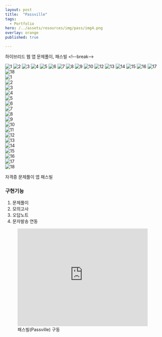 ```yaml
---
layout: post
title:  "Passville"
tags:
  - Portfolio
hero: /../assets/resources/img/pass/img4.png
overlay: orange
published: true

---
```

하이브리드 웹 앱 문제풀이, 패스빌
<!–-break-–>

<div class="container">
	<div id="slides">
		<img src="/../assets/resources/img/pass/img.png" alt="1">
		<img src="/../assets/resources/img/pass/img2.png" alt="2">
		<img src="/../assets/resources/img/pass/img3.png" alt="3">
		<img src="/../assets/resources/img/pass/img4.png" alt="4">
		<img src="/../assets/resources/img/pass/img5.png" alt="5">
		<img src="/../assets/resources/img/pass/img6.png" alt="6">
		<img src="/../assets/resources/img/pass/img7.png" alt="7">
		<img src="/../assets/resources/img/pass/img8.png" alt="8">
		<img src="/../assets/resources/img/pass/img9.png" alt="9">
		<img src="/../assets/resources/img/pass/img10.png" alt="10">
		<img src="/../assets/resources/img/pass/img12.png" alt="12">
		<img src="/../assets/resources/img/pass/img13.png" alt="13">
		<img src="/../assets/resources/img/pass/img14.png" alt="14">
		<img src="/../assets/resources/img/pass/img15.png" alt="15">
		<img src="/../assets/resources/img/pass/img16.png" alt="16">
		<img src="/../assets/resources/img/pass/img17.png" alt="17">
		<img src="/../assets/resources/img/pass/img18.png" alt="18">
	</div>
</div>

<div class="swiper-container">
    <div class="swiper-wrapper">
      <div class="swiper-slide">
      	<img src="/../assets/resources/img/pass/img.png" alt="1">
      </div>
      <div class="swiper-slide">
      	<img src="/../assets/resources/img/pass/img2.png" alt="2">
      </div>
      <div class="swiper-slide">
      	<img src="/../assets/resources/img/pass/img3.png" alt="3">
      </div>
      <div class="swiper-slide">
      	<img src="/../assets/resources/img/pass/img4.png" alt="4">
      </div>
      <div class="swiper-slide">
      	<img src="/../assets/resources/img/pass/img5.png" alt="5">
      </div>
      <div class="swiper-slide">
      	<img src="/../assets/resources/img/pass/img6.png" alt="6">
      </div>
      <div class="swiper-slide">
      	<img src="/../assets/resources/img/pass/img7.png" alt="7">
      </div>
      <div class="swiper-slide">
      	<img src="/../assets/resources/img/pass/img8.png" alt="8">
      </div>
      <div class="swiper-slide">
      	<img src="/../assets/resources/img/pass/img9.png" alt="9">
      </div>
      <div class="swiper-slide">
      	<img src="/../assets/resources/img/pass/img10.png" alt="10">
      </div>
      <div class="swiper-slide">
      	<img src="/../assets/resources/img/pass/img11.png" alt="11">
      </div>
      <div class="swiper-slide">
      	<img src="/../assets/resources/img/pass/img12.png" alt="12">
      </div>
      <div class="swiper-slide">
      	<img src="/../assets/resources/img/pass/img13.png" alt="13">
      </div>
      <div class="swiper-slide">
      	<img src="/../assets/resources/img/pass/img14.png" alt="14">
      </div>
      <div class="swiper-slide">
      	<img src="/../assets/resources/img/pass/img15.png" alt="15">
      </div>
      <div class="swiper-slide">
      	<img src="/../assets/resources/img/pass/img16.png" alt="16">
      </div>
      <div class="swiper-slide">
      	<img src="/../assets/resources/img/pass/img17.png" alt="17">
      </div>
      <div class="swiper-slide">
      	<img src="/../assets/resources/img/pass/img18.png" alt="18">
      </div>
    </div>
    <!-- Add Pagination -->
    <div class="swiper-pagination"></div>
    <!-- Add Arrows -->
    <div class="swiper-button-next"></div>
    <div class="swiper-button-prev"></div>
  </div>


<link rel="stylesheet" href="/../assets/resources/lib/swiper/css/swiper.min.css">
<script src="https://code.jquery.com/jquery-1.9.1.min.js"></script>
<script src="/../assets/resources/lib/swiper/js/swiper.min.js"></script>
<script>
	$(function() {
		var swiper = new Swiper('.swiper-container', {
	    spaceBetween: 30,
	      centeredSlides: true,
	      autoplay: {
	        delay: 2500,
	        disableOnInteraction: false,
	      },
	      pagination: {
	        el: '.swiper-pagination',
	        clickable: true,
	      },
	      navigation: {
	        nextEl: '.swiper-button-next',
	        prevEl: '.swiper-button-prev',
	      },
	    });
    });
</script>

자격증 문제풀이 앱 패스빌 

<h3>구현기능</h3>
<ol>
  <li>문제풀이</li>
  <li>모의고사</li>
  <li>오답노트</li>
  <li>문자발송 연동</li>
</ol>

<figure>
	<iframe width="420" height="315" src="https://www.youtube.com/embed/x79gUNFlBBE" frameborder="0" allowfullscreen></iframe>
 	<figcaption>패스빌(Passville) 구동</figcaption>   
</figure>
